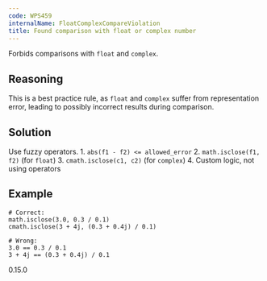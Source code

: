```yaml
---
code: WPS459
internalName: FloatComplexCompareViolation
title: Found comparison with float or complex number
---
```


Forbids comparisons with `float` and `complex`.

## Reasoning
This is a best practice rule, as `float` and `complex` suffer from
representation error, leading to possibly incorrect results during
comparison.

## Solution
Use fuzzy operators. 1. `abs(f1 - f2) <= allowed_error` 2.
`math.isclose(f1, f2)` (for `float`) 3. `cmath.isclose(c1, c2)` (for
`complex`) 4. Custom logic, not using operators

## Example

    # Correct:
    math.isclose(3.0, 0.3 / 0.1)
    cmath.isclose(3 + 4j, (0.3 + 0.4j) / 0.1)
    
    # Wrong:
    3.0 == 0.3 / 0.1
    3 + 4j == (0.3 + 0.4j) / 0.1

<div class="versionadded">

0.15.0

</div>
